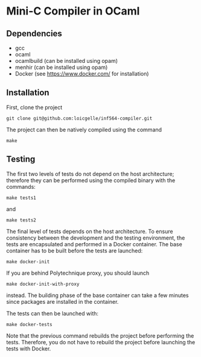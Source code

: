 # Mini-C Compiler in OCaml

## Dependencies

- gcc
- ocaml
- ocamlbuild (can be installed using opam)
- menhir (can be installed using opam)
- Docker (see https://www.docker.com/ for installation)

## Installation

First, clone the project
```
git clone git@github.com:loicgelle/inf564-compiler.git
```

The project can then be natively compiled using the command
```
make
```

## Testing

The first two levels of tests do not depend on the host architecture; therefore they can be performed using the compiled binary with the commands:

```
make tests1
```

and

```
make tests2
```

The final level of tests depends on the host architecture. To ensure consistency between the development and the testing environment, the tests are encapsulated and performed in a Docker container. The base container has to be built before the tests are launched:

```
make docker-init
```

If you are behind Polytechnique proxy, you should launch
```
make docker-init-with-proxy
```

instead. The building phase of the base container can take a few minutes since packages are installed in the container.

The tests can then be launched with:
```
make docker-tests
```

Note that the previous command rebuilds the project before performing the tests. Therefore, you do not have to rebuild the project before launching the tests with Docker.
